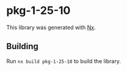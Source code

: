 # pkg-1-25-10

This library was generated with [Nx](https://nx.dev).

## Building

Run `nx build pkg-1-25-10` to build the library.
